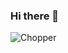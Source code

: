 ### Hi there 👋
![Chopper]([path/to/your-gif.gif](https://media.giphy.com/media/R548B8WxpUTsI/giphy.gif))
<!--
**izzyyhh/izzyyhh** is a ✨ _special_ ✨ repository because its `README.md` (this file) appears on your GitHub profile.

Here are some ideas to get you started:

- 🔭 I’m currently working on ...
- 🌱 I’m currently learning ...
- 👯 I’m looking to collaborate on ...
- 🤔 I’m looking for help with ...
- 💬 Ask me about ...
- 📫 How to reach me: ...
- 😄 Pronouns: ...
- ⚡ Fun fact: ...
-->
